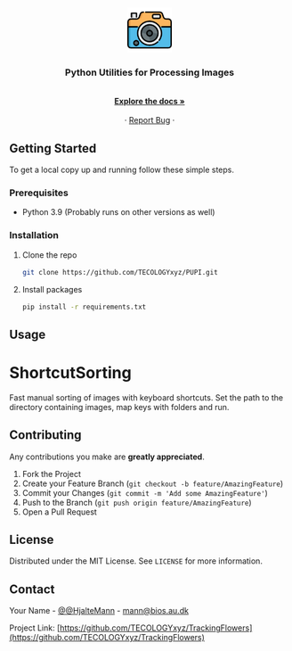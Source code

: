 <!-- PROJECT LOGO -->
<br />
<p align="center">
  <a href="https://github.com/TECOLOGYxyz/PUPI">
    <img src="images/logo.png" "/images/logo.png" alt="Logo" width="80" height="80">
  </a>

  <h3 align="center">Python Utilities for Processing Images</h3>

  <p align="center">
    <br />
    <a href="https://github.com/TECOLOGYxyz/PUPI"><strong>Explore the docs »</strong></a>
    <br />
    <br />
    ·
    <a href="https://github.com/TECOLOGYxyz/PUPI/issues">Report Bug</a>
    ·
  </p>
</p>



<!-- GETTING STARTED -->
## Getting Started

To get a local copy up and running follow these simple steps.

### Prerequisites

* Python 3.9 (Probably runs on other versions as well)

### Installation

1. Clone the repo
   ```sh
   git clone https://github.com/TECOLOGYxyz/PUPI.git
   ```
2. Install packages
   ```sh
   pip install -r requirements.txt
   ```



<!-- USAGE EXAMPLES -->
## Usage
# ShortcutSorting

Fast manual sorting of images with keyboard shortcuts. Set the path to the directory containing images, map keys with folders and run.



<!-- CONTRIBUTING -->
## Contributing

Any contributions you make are **greatly appreciated**.

1. Fork the Project
2. Create your Feature Branch (`git checkout -b feature/AmazingFeature`)
3. Commit your Changes (`git commit -m 'Add some AmazingFeature'`)
4. Push to the Branch (`git push origin feature/AmazingFeature`)
5. Open a Pull Request



<!-- LICENSE -->
## License

Distributed under the MIT License. See `LICENSE` for more information.



<!-- CONTACT -->
## Contact

Your Name - [@@HjalteMann](https://twitter.com/@HjalteMann) - mann@bios.au.dk

Project Link: [https://github.com/TECOLOGYxyz/TrackingFlowers](https://github.com/TECOLOGYxyz/TrackingFlowers)


<!-- MARKDOWN LINKS & IMAGES -->
<!-- https://www.markdownguide.org/basic-syntax/#reference-style-links -->
[contributors-shield]: https://img.shields.io/github/contributors/TECOLOGYxyz/repo.svg?style=for-the-badge
[contributors-url]: https://github.com/TECOLOGYxyz/TrackingFlowers/graphs/contributors
[forks-shield]: https://img.shields.io/github/forks/TECOLOGYxyz/repo.svg?style=for-the-badge
[forks-url]: https://github.com/TECOLOGYxyz/TrackingFlowers/network/members
[stars-shield]: https://img.shields.io/github/stars/TECOLOGYxyz/repo.svg?style=for-the-badge
[stars-url]: https://github.com/TECOLOGYxyz/TrackingFlowers/stargazers
[issues-shield]: https://img.shields.io/github/issues/TECOLOGYxyz/repo.svg?style=for-the-badge
[issues-url]: https://github.com/TECOLOGYxyz/TrackingFlowers/issues
[license-shield]: https://img.shields.io/github/license/TECOLOGYxyz/repo.svg?style=for-the-badge
[license-url]: https://github.com/TECOLOGYxyz/TrackingFlowers/blob/master/LICENSE.txt
[linkedin-shield]: https://img.shields.io/badge/-LinkedIn-black.svg?style=for-the-badge&logo=linkedin&colorB=555
[linkedin-url]: https://linkedin.com/in/TECOLOGYxyz